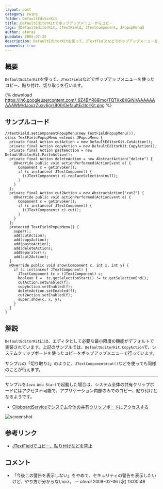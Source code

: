 ```yaml
---
layout: post
category: swing
folder: DefaultEditorKit
title: DefaultEditorKitでポップアップメニューからコピー
tags: [DefaultEditorKit, JTextField, JTextComponent, JPopupMenu]
author: aterai
pubdate: 2005-07-25
description: DefaultEditorKitを使って、JTextFieldなどでポップアップメニューを使ったコピー、貼り付け、切り取りを行います。
comments: true
---
```

## 概要
`DefaultEditorKit`を使って、`JTextField`などでポップアップメニューを使ったコピー、貼り付け、切り取りを行います。

{% download https://lh6.googleusercontent.com/_9Z4BYR88imo/TQTKk8KGiNI/AAAAAAAAAWM/dJouzZuxv6g/s800/DefaultEditorKit.png %}

## サンプルコード
<pre class="prettyprint"><code>//textField.setComponentPopupMenu(new TextFieldPopupMenu());
class TextFieldPopupMenu extends JPopupMenu {
  private final Action cutAction = new DefaultEditorKit.CutAction();
  private final Action copyAction = new DefaultEditorKit.CopyAction();
  private final Action pasteAction = new DefaultEditorKit.PasteAction();
  private final Action deleteAction = new AbstractAction("delete") {
    @Override public void actionPerformed(ActionEvent e) {
      Component c = getInvoker();
      if (c instanceof JTextComponent) {
        ((JTextComponent) c).replaceSelection(null);
      }
    }
  };
  private final Action cut2Action = new AbstractAction("cut2") {
    @Override public void actionPerformed(ActionEvent e) {
      Component c = getInvoker();
      if (c instanceof JTextComponent) {
        ((JTextComponent) c).cut();
      }
    }
  };
  protected TextFieldPopupMenu() {
    super();
    add(cutAction);
    add(copyAction);
    add(pasteAction);
    add(deleteAction);
    addSeparator();
    add(cut2Action);
  }
  @Override public void show(Component c, int x, int y) {
    if (c instanceof JTextComponent) {
      JTextComponent tc = (JTextComponent) c;
      boolean f =  tc.getSelectionStart() != tc.getSelectionEnd();
      cutAction.setEnabled(f);
      copyAction.setEnabled(f);
      deleteAction.setEnabled(f);
      cut2Action.setEnabled(f);
      super.show(c, x, y);
    }
  }
}
</code></pre>

## 解説
`DefaultEditorKit`には、エディタとして必要な最小限度の機能がデフォルトで実装されています。上記のサンプルでは、`DefaultEditorKit.CopyAction`で、システムクリップボードを使ったコピーをポップアップメニューで行っています。

サンプルの「切り取り`2`」のように、`JTextComponent#cut()`などを使っても同様のことが行えます。

- - - -
サンプルを`Java Web Start`で起動した場合は、システム全体の共有クリップボードにはアクセス不可能で、アプリケーション内部のみでのコピー、貼り付けとなるようです。

- [ClipboardServiceでシステム全体の共有クリップボードにアクセスする](http://ateraimemo.com/Swing/ClipboardService.html)

<!-- dummy comment line for breaking list -->

![screenshot](https://lh4.googleusercontent.com/_9Z4BYR88imo/TQTKnUb6nqI/AAAAAAAAAWQ/L3ylLdA-GIw/s800/DefaultEditorKit1.png)

## 参考リンク
- [JTextFieldでコピー、貼り付けなどを禁止](http://ateraimemo.com/Swing/ActionMap.html)

<!-- dummy comment line for breaking list -->

## コメント
- 「今後この警告を表示しない」をやめて、セキュリティの警告を表示したいけど、やり方が分からないorz。 -- *aterai* 2008-02-06 (水) 13:00:48

<!-- dummy comment line for breaking list -->
